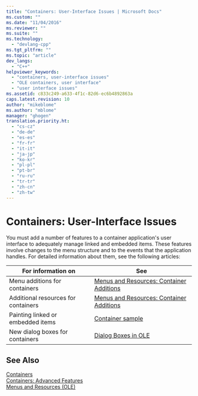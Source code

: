 ```yaml
---
title: "Containers: User-Interface Issues | Microsoft Docs"
ms.custom: ""
ms.date: "11/04/2016"
ms.reviewer: ""
ms.suite: ""
ms.technology: 
  - "devlang-cpp"
ms.tgt_pltfrm: ""
ms.topic: "article"
dev_langs: 
  - "C++"
helpviewer_keywords: 
  - "containers, user-interface issues"
  - "OLE containers, user interface"
  - "user interface issues"
ms.assetid: c833c249-a633-4f1c-82d6-ec6b4892863a
caps.latest.revision: 10
author: "mikeblome"
ms.author: "mblome"
manager: "ghogen"
translation.priority.ht: 
  - "cs-cz"
  - "de-de"
  - "es-es"
  - "fr-fr"
  - "it-it"
  - "ja-jp"
  - "ko-kr"
  - "pl-pl"
  - "pt-br"
  - "ru-ru"
  - "tr-tr"
  - "zh-cn"
  - "zh-tw"
---
```

# Containers: User-Interface Issues
You must add a number of features to a container application's user interface to adequately manage linked and embedded items. These features involve changes to the menu structure and to the events that the application handles. For detailed information about them, see the following articles:  
  
|For information on|See|  
|------------------------|---------|  
|Menu additions for containers|[Menus and Resources: Container Additions](../mfc/menus-and-resources-container-additions.md)|  
|Additional resources for containers|[Menus and Resources: Container Additions](../mfc/menus-and-resources-container-additions.md)|  
|Painting linked or embedded items|[Container sample](../visual-cpp-samples.md)|  
|New dialog boxes for containers|[Dialog Boxes in OLE](../mfc/dialog-boxes-in-ole.md)|  
  
## See Also  
 [Containers](../mfc/containers.md)   
 [Containers: Advanced Features](../mfc/containers-advanced-features.md)   
 [Menus and Resources (OLE)](../mfc/menus-and-resources-ole.md)

